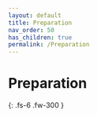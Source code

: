 ```yaml
---
layout: default
title: Preparation
nav_order: 50
has_children: true
permalink: /Preparation
---
```


# Preparation

{: .fs-6 .fw-300 }
